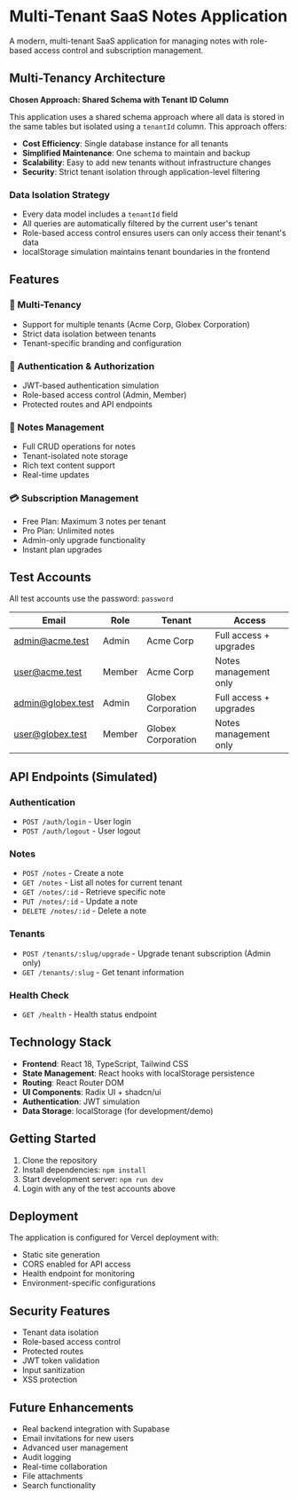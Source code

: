 # Multi-Tenant SaaS Notes Application

A modern, multi-tenant SaaS application for managing notes with role-based access control and subscription management.

## Multi-Tenancy Architecture

**Chosen Approach: Shared Schema with Tenant ID Column**

This application uses a shared schema approach where all data is stored in the same tables but isolated using a `tenantId` column. This approach offers:

- **Cost Efficiency**: Single database instance for all tenants
- **Simplified Maintenance**: One schema to maintain and backup
- **Scalability**: Easy to add new tenants without infrastructure changes
- **Security**: Strict tenant isolation through application-level filtering

### Data Isolation Strategy

- Every data model includes a `tenantId` field
- All queries are automatically filtered by the current user's tenant
- Role-based access control ensures users can only access their tenant's data
- localStorage simulation maintains tenant boundaries in the frontend

## Features

### 🏢 Multi-Tenancy
- Support for multiple tenants (Acme Corp, Globex Corporation)
- Strict data isolation between tenants
- Tenant-specific branding and configuration

### 🔐 Authentication & Authorization
- JWT-based authentication simulation
- Role-based access control (Admin, Member)
- Protected routes and API endpoints

### 📝 Notes Management
- Full CRUD operations for notes
- Tenant-isolated note storage
- Rich text content support
- Real-time updates

### 💳 Subscription Management
- Free Plan: Maximum 3 notes per tenant
- Pro Plan: Unlimited notes
- Admin-only upgrade functionality
- Instant plan upgrades

## Test Accounts

All test accounts use the password: `password`

| Email | Role | Tenant | Access |
|-------|------|--------|---------|
| admin@acme.test | Admin | Acme Corp | Full access + upgrades |
| user@acme.test | Member | Acme Corp | Notes management only |
| admin@globex.test | Admin | Globex Corporation | Full access + upgrades |
| user@globex.test | Member | Globex Corporation | Notes management only |

## API Endpoints (Simulated)

### Authentication
- `POST /auth/login` - User login
- `POST /auth/logout` - User logout

### Notes
- `POST /notes` - Create a note
- `GET /notes` - List all notes for current tenant
- `GET /notes/:id` - Retrieve specific note
- `PUT /notes/:id` - Update a note
- `DELETE /notes/:id` - Delete a note

### Tenants
- `POST /tenants/:slug/upgrade` - Upgrade tenant subscription (Admin only)
- `GET /tenants/:slug` - Get tenant information

### Health Check
- `GET /health` - Health status endpoint

## Technology Stack

- **Frontend**: React 18, TypeScript, Tailwind CSS
- **State Management**: React hooks with localStorage persistence
- **Routing**: React Router DOM
- **UI Components**: Radix UI + shadcn/ui
- **Authentication**: JWT simulation
- **Data Storage**: localStorage (for development/demo)

## Getting Started

1. Clone the repository
2. Install dependencies: `npm install`
3. Start development server: `npm run dev`
4. Login with any of the test accounts above

## Deployment

The application is configured for Vercel deployment with:
- Static site generation
- CORS enabled for API access
- Health endpoint for monitoring
- Environment-specific configurations

## Security Features

- Tenant data isolation
- Role-based access control
- Protected routes
- JWT token validation
- Input sanitization
- XSS protection

## Future Enhancements

- Real backend integration with Supabase
- Email invitations for new users
- Advanced user management
- Audit logging
- Real-time collaboration
- File attachments
- Search functionality